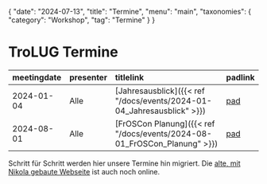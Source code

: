 {
   "date": "2024-07-13",
   "title": "Termine",
   "menu": "main",
   "taxonomies": {
        "category": "Workshop",
        "tag": "Termine"
    }
}

# TroLUG Termine

| meetingdate   | presenter   | titlelink                                                                | padlink                                   |
|:--------------|:------------|:-------------------------------------------------------------------------|:------------------------------------------|
| 2024-01-04    | Alle        | [Jahresausblick]({{< ref "/docs/events/2024-01-04_Jahresausblick" >}})   | [pad](https://trolug.pads.ccc.de/2024-01) |
| 2024-08-01    | Alle        | [FrOSCon Planung]({{< ref "/docs/events/2024-08-01_FrOSCon_Planung" >}}) | [pad](https://trolug.pads.ccc.de/2024-08) |

Schritt für Schritt werden hier unsere Termine hin migriert.
Die [alte, mit Nikola gebaute Webseite](http://nikola.trolug.de/) ist auch noch online.
